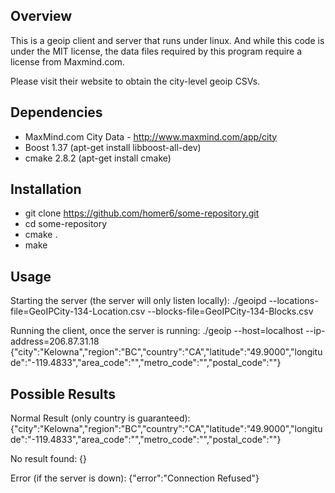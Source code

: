 Overview
------------
This is a geoip client and server that runs under linux. And while this code is under the MIT license, the data files required by this program require a license from Maxmind.com.

Please visit their website to obtain the city-level geoip CSVs. 


Dependencies
------------

  - MaxMind.com City Data - http://www.maxmind.com/app/city
  - Boost 1.37 (apt-get install libboost-all-dev)
  - cmake 2.8.2 (apt-get install cmake)


Installation
------------

  - git clone https://github.com/homer6/some-repository.git
  - cd some-repository
  - cmake .
  - make


Usage
-----
Starting the server (the server will only listen locally):
./geoipd --locations-file=GeoIPCity-134-Location.csv --blocks-file=GeoIPCity-134-Blocks.csv

Running the client, once the server is running:
./geoip --host=localhost --ip-address=206.87.31.18
{"city":"Kelowna","region":"BC","country":"CA","latitude":"49.9000","longitude":"-119.4833","area_code":"","metro_code":"","postal_code":""}


Possible Results
----------------
Normal Result (only country is guaranteed):
{"city":"Kelowna","region":"BC","country":"CA","latitude":"49.9000","longitude":"-119.4833","area_code":"","metro_code":"","postal_code":""}

No result found:
{}

Error (if the server is down):
{"error":"Connection Refused"}

